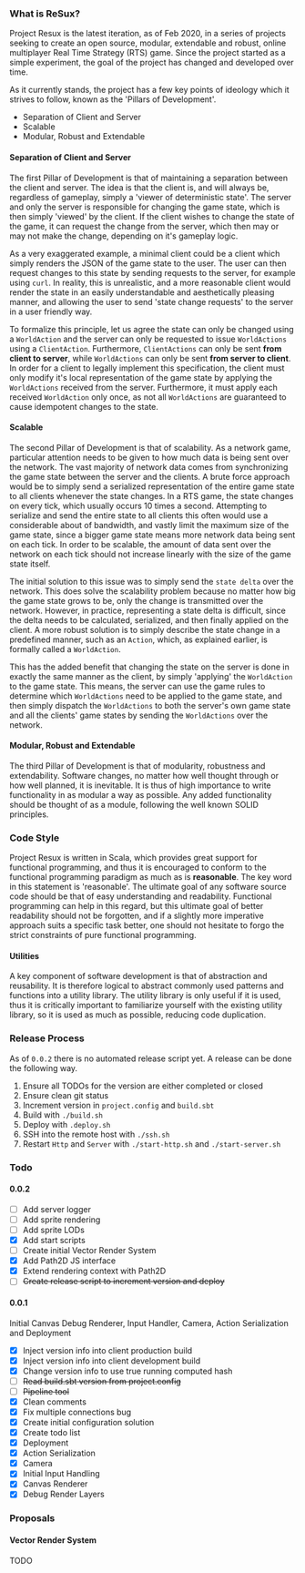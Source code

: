 ### What is ReSux?
Project Resux is the latest iteration, as of Feb 2020, in a series of projects seeking to create an open source, modular, extendable and robust, online multiplayer Real Time Strategy (RTS) game. Since the project started as a simple experiment, the goal of the project has changed and developed over time.

As it currently stands, the project has a few key points of ideology which it strives to follow, known as the 'Pillars of Development'.

 - Separation of Client and Server
 - Scalable
 - Modular, Robust and Extendable

#### Separation of Client and Server

The first Pillar of Development is that of maintaining a separation between the client and server. The idea is that the client is, and will always be, regardless of gameplay, simply a 'viewer of deterministic state'. The server and only the server is responsible for changing the game state, which is then simply 'viewed' by the client. If the client wishes to change the state of the game, it can request the change from the server, which then may or may not make the change, depending on it's gameplay logic.

As a very exaggerated example, a minimal client could be a client which simply renders the JSON of the game state to the user. The user can then request changes to this state by sending requests to the server, for example using `curl`. In reality, this is unrealistic, and a more reasonable client would render the state in an easily understandable and aesthetically pleasing manner, and allowing the user to send 'state change requests' to the server in a user friendly way.

To formalize this principle, let us agree the state can only be changed using a `WorldAction` and the server can only be requested to issue `WorldActions` using a `ClientAction`. Furthermore, `ClientActions` can only be sent **from client to server**, while `WorldActions` can only be sent **from server to client**. In order for a client to legally implement this specification, the client must only modify it's local representation of the game state by applying the `WorldActions` received from the server. Furthermore, it must apply each received `WorldAction` only once, as not all `WorldActions` are guaranteed to cause idempotent changes to the state.

#### Scalable

The second Pillar of Development is that of scalability. As a network game, particular attention needs to be given to how much data is being sent over the network. The vast majority of network data comes from synchronizing the game state between the server and the clients. A brute force approach would be to simply send a serialized representation of the entire game state to all clients whenever the state changes. In a RTS game, the state changes on every tick, which usually occurs 10 times a second. Attempting to serialize and send the entire state to all clients this often would use a considerable about of bandwidth, and vastly limit the maximum size of the game state, since a bigger game state means more network data being sent on each tick. In order to be scalable, the amount of data sent over the network on each tick should not increase linearly with the size of the game state itself.

The initial solution to this issue was to simply send the `state delta` over the network. This does solve the scalability problem because no matter how big the game state grows to be, only the change is transmitted over the network. However, in practice, representing a state delta is difficult, since the delta needs to be calculated, serialized, and then finally applied on the client. A more robust solution is to simply describe the state change in a predefined manner, such as an `Action`, which, as explained earlier, is formally called a `WorldAction`.

This has the added benefit that changing the state on the server is done in exactly the same manner as the client, by simply 'applying' the `WorldAction` to the game state. This means, the server can use the game rules to determine which `WorldActions` need to be applied to the game state, and then simply dispatch the `WorldActions` to both the server's own game state and all the clients' game states by sending the `WorldActions` over the network.

#### Modular, Robust and Extendable

The third Pillar of Development is that of modularity, robustness and extendability. Software changes, no matter how well thought through or how well planned, it is inevitable. It is thus of high importance to write functionality in as modular a way as possible. Any added functionality should be thought of as a module, following the well known SOLID principles.

### Code Style

Project Resux is written in Scala, which provides great support for functional programming, and thus it is encouraged to conform to the functional programming paradigm as much as is **reasonable**. The key word in this statement is 'reasonable'. The ultimate goal of any software source code should be that of easy understanding and readability. Functional programming can help in this regard, but this ultimate goal of better readability should not be forgotten, and if a slightly more imperative approach suits a specific task better, one should not hesitate to forgo the strict constraints of pure functional programming.

#### Utilities

A key component of software development is that of abstraction and reusability. It is therefore logical to abstract commonly used patterns and functions into a utility library. The utility library is only useful if it is used, thus it is critically important to familiarize yourself with the existing utility library, so it is used as much as possible, reducing code duplication.

### Release Process

As of `0.0.2` there is no automated release script yet. A release can be done the following way.

 1. Ensure all TODOs for the version are either completed or closed
 2. Ensure clean git status
 3. Increment version in `project.config` and `build.sbt`
 4. Build with `./build.sh`
 5. Deploy with `.deploy.sh`
 6. SSH into the remote host with `./ssh.sh`
 7. Restart `Http` and `Server` with `./start-http.sh` and `./start-server.sh`

### Todo

#### 0.0.2

- [ ] Add server logger
- [ ] Add sprite rendering
- [ ] Add sprite LODs
- [x] Add start scripts
- [ ] Create initial Vector Render System
- [x] Add Path2D JS interface
- [x] Extend rendering context with Path2D
- [ ] ~~Create release script to increment version and deploy~~

#### 0.0.1

Initial Canvas Debug Renderer, Input Handler, Camera, Action Serialization and Deployment

- [x] Inject version info into client production build
- [x] Inject version info into client development build
- [x] Change version info to use true running computed hash
- [ ] ~~Read build.sbt version from project.config~~
- [ ] ~~Pipeline tool~~
- [x] Clean comments
- [x] Fix multiple connections bug
- [x] Create initial configuration solution
- [x] Create todo list
- [x] Deployment
- [x] Action Serialization
- [x] Camera
- [x] Initial Input Handling
- [x] Canvas Renderer
- [x] Debug Render Layers

### Proposals

#### Vector Render System

TODO
